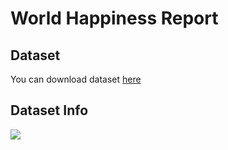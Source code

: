 # World Happiness Report

## Dataset

You can download dataset [here](https://www.kaggle.com/ajaypalsinghlo/world-happiness-report-2021)

##  Dataset Info

![](https://github.com/Isha307/ML-ProjectKart/blob/main/World%20happiness%20report/Images/info.png)
